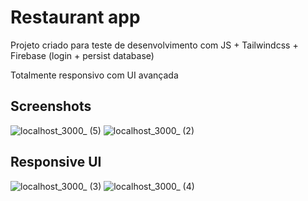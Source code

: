 # Restaurant app
Projeto criado para teste de desenvolvimento com JS + Tailwindcss + Firebase (login + persist database)

Totalmente responsivo com UI avançada

## Screenshots
![localhost_3000_ (5)](https://user-images.githubusercontent.com/89513813/226938963-3cd19a8a-be68-486f-bae8-826035d088d8.png)
![localhost_3000_ (2)](https://user-images.githubusercontent.com/89513813/226938414-4f72105e-c604-4807-837e-4e94344f966c.png)

## Responsive UI
![localhost_3000_ (3)](https://user-images.githubusercontent.com/89513813/226938447-0191530d-35db-4672-ace2-0e34f3255bfa.png)
![localhost_3000_ (4)](https://user-images.githubusercontent.com/89513813/226938468-5d03ff26-4f3b-487c-a64f-24751f276d7c.png)

